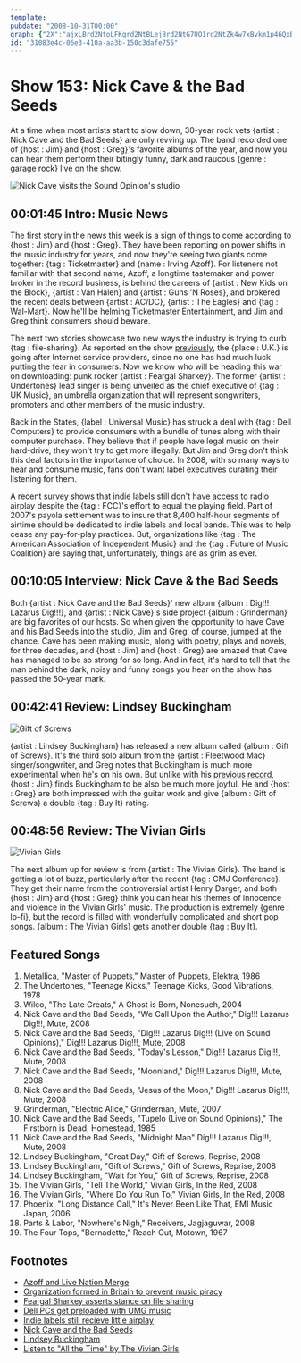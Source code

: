 ```yaml
---
template: 
pubdate: "2008-10-31T00:00"
graph: {"2X":"ajxLBrd2NtoLFKgrd2NtBLej8rd2NtG7UO1rd2NtZk4w7xBvkm1p46QxBvkm0ZTf7xBvkm0ZTf7zKmuLQEMJtfYCfJ","GT":"am659veQq2TGyCXeYfkj","1Z5":"BEF7ImljfOBEF7IvwTSH97qipvwTSH97qipX6cfd97qipBHm1G","29K":"BBeOFMqZHtBBeOFvZwlVBBeOFtdnIL97qipX6cfd97qipBHm1G"}
id: "31083e4c-06e3-410a-aa3b-150c3dafe755"
---
```






# Show 153: Nick Cave & the Bad Seeds

At a time when most artists start to slow down, 30-year rock vets {artist : Nick Cave and the Bad Seeds} are only revving up. The band recorded one of {host : Jim} and {host : Greg}'s favorite albums of the year, and now you can hear them perform their bitingly funny, dark and raucous {genre : garage rock} live on the show.

![Nick Cave visits the Sound Opinion's studio](https://static.soundopinions.org/images/2008/nickcave_badseeds.jpg)



## 00:01:45 Intro: Music News

The first story in the news this week is a sign of things to come according to {host : Jim} and {host : Greg}. They have been reporting on power shifts in the music industry for years, and now they're seeing two giants come together: {tag : Ticketmaster} and {name : Irving Azoff}. For listeners not familiar with that second name, Azoff, a longtime tastemaker and power broker in the record business, is behind the careers of {artist : New Kids on the Block}, {artist : Van Halen} and {artist : Guns 'N Roses}, and brokered the recent deals between {artist : AC/DC}, {artist : The Eagles} and {tag : Wal-Mart}. Now he'll be helming Ticketmaster Entertainment, and Jim and Greg think consumers should beware.

The next two stories showcase two new ways the industry is trying to curb {tag : file-sharing}. As reported on the show [previously](/show/151), the {place : U.K.} is going after Internet service providers, since no one has had much luck putting the fear in consumers. Now we know who will be heading this war on downloading: punk rocker {artist : Feargal Sharkey}. The former {artist : Undertones} lead singer is being unveiled as the chief executive of {tag : UK Music}, an umbrella organization that will represent songwriters, promoters and other members of the music industry.

Back in the States, {label : Universal Music} has struck a deal with {tag : Dell Computers} to provide consumers with a bundle of tunes along with their computer purchase. They believe that if people have legal music on their hard-drive, they won't try to get more illegally. But Jim and Greg don't think this deal factors in the importance of choice. In 2008, with so many ways to hear and consume music, fans don't want label executives curating their listening for them.

A recent survey shows that indie labels still don't have access to radio airplay despite the {tag : FCC}'s effort to equal the playing field. Part of 2007's payola settlement was to insure that 8,400 half-hour segments of airtime should be dedicated to indie labels and local bands. This was to help cease any pay-for-play practices. But, organizations like {tag : The American Association of Independent Music} and the {tag : Future of Music Coalition} are saying that, unfortunately, things are as grim as ever.



## 00:10:05 Interview: Nick Cave & the Bad Seeds

Both {artist : Nick Cave and the Bad Seeds}' new album {album : Dig!!! Lazarus Dig!!!}, and {artist : Nick Cave}'s side project {album : Grinderman} are big favorites of our hosts. So when given the opportunity to have Cave and his Bad Seeds into the studio, Jim and Greg, of course, jumped at the chance. Cave has been making music, along with poetry, plays and novels, for three decades, and {host : Jim} and {host : Greg} are amazed that Cave has managed to be so strong for so long. And in fact, it's hard to tell that the man behind the dark, noisy and funny songs you hear on the show has passed the 50-year mark.



## 00:42:41 Review: Lindsey Buckingham

![Gift of Screws](https://static.soundopinions.org/assets/153/1Z50.jpg)

{artist : Lindsey Buckingham} has released a new album called {album : Gift of Screws}. It's the third solo album from the {artist : Fleetwood Mac} singer/songwriter, and Greg notes that Buckingham is much more experimental when he's on his own. But unlike with his [previous record](/show/50), {host : Jim} finds Buckingham to be also be much more joyful. He and {host : Greg} are both impressed with the guitar work and give {album : Gift of Screws} a double {tag : Buy It} rating.



## 00:48:56 Review: The Vivian Girls

![Vivian Girls](https://static.soundopinions.org/assets/153/29K0.jpg)

The next album up for review is from {artist : The Vivian Girls}. The band is getting a lot of buzz, particularly after the recent {tag : CMJ Conference}. They get their name from the controversial artist Henry Darger, and both {host : Jim} and {host : Greg} think you can hear his themes of innocence and violence in the Vivian Girls' music. The production is extremely {genre : lo-fi}, but the record is filled with wonderfully complicated and short pop songs. {album : The Vivian Girls} gets another double {tag : Buy It}.



## Featured Songs

1. Metallica, "Master of Puppets," Master of Puppets, Elektra, 1986
2. The Undertones, "Teenage Kicks," Teenage Kicks, Good Vibrations, 1978
3. Wilco, "The Late Greats," A Ghost is Born, Nonesuch, 2004
4. Nick Cave and the Bad Seeds, "We Call Upon the Author," Dig!!! Lazarus Dig!!!, Mute, 2008
5. Nick Cave and the Bad Seeds, "Dig!!! Lazarus Dig!!! (Live on Sound Opinions)," Dig!!! Lazarus Dig!!!, Mute, 2008
6. Nick Cave and the Bad Seeds, "Today's Lesson," Dig!!! Lazarus Dig!!!, Mute, 2008
7. Nick Cave and the Bad Seeds, "Moonland," Dig!!! Lazarus Dig!!!, Mute, 2008
8. Nick Cave and the Bad Seeds, "Jesus of the Moon," Dig!!! Lazarus Dig!!!, Mute, 2008
9. Grinderman, "Electric Alice," Grinderman, Mute, 2007
10. Nick Cave and the Bad Seeds, "Tupelo (Live on Sound Opinions)," The Firstborn is Dead, Homestead, 1985
11. Nick Cave and the Bad Seeds, "Midnight Man" Dig!!! Lazarus Dig!!!, Mute, 2008
12. Lindsey Buckingham, "Great Day," Gift of Screws, Reprise, 2008
13. Lindsey Buckingham, "Gift of Screws," Gift of Screws, Reprise, 2008
14. Lindsey Buckingham, "Wait for You," Gift of Screws, Reprise, 2008
15. The Vivian Girls, "Tell The World," Vivian Girls, In the Red, 2008
16. The Vivian Girls, "Where Do You Run To," Vivian Girls, In the Red, 2008
17. Phoenix, "Long Distance Call," It's Never Been Like That, EMI Music Japan, 2006
18. Parts & Labor, "Nowhere's Nigh," Receivers, Jagjaguwar, 2008
19. The Four Tops, "Bernadette," Reach Out, Motown, 1967



## Footnotes

- [Azoff and Live Nation Merge](http://www.nytimes.com/2010/04/25/business/25ticket.html?pagewanted=all&_r=0)
- [Organization formed in Britain to prevent music piracy](https://www.theguardian.com/business/2008/oct/27/feargal-sharkey-music-piracy)
- [Feargal Sharkey asserts stance on file sharing](http://www.theguardian.com/media/pda/2009/sep/29/digital-media-digital-britain)
- [Dell PCs get preloaded with UMG music](http://news.cnet.com/8301-17938_105-10074001-1.html)
- [Indie labels still recieve little airplay](https://futureofmusic.org/article/research/more-static)
- [Nick Cave and the Bad Seeds](http://nickcave.com/)
- [Lindsey Buckingham](http://lindseybuckingham.com/)
- [Listen to "All the Time" by The Vivian Girls](https://www.youtube.com/watch?v=bgk-uzPFuzo)